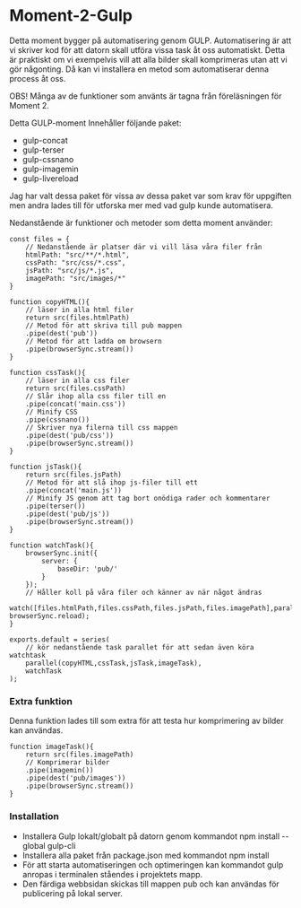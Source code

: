 # Moment-2-Gulp

Detta moment bygger på automatisering genom GULP.
Automatisering är att vi skriver kod för att datorn skall utföra vissa task åt oss automatiskt. Detta är praktiskt om vi exempelvis vill att alla bilder skall komprimeras utan att vi gör någonting. Då kan vi installera en metod som automatiserar denna process åt oss. 

OBS! Många av de funktioner som använts är tagna från föreläsningen för Moment 2.

Detta GULP-moment Innehåller följande paket:

* gulp-concat
* gulp-terser
* gulp-cssnano
* gulp-imagemin
* gulp-livereload

Jag har valt dessa paket för vissa av dessa paket var som krav för uppgiften men andra lades till för utforska mer med vad gulp kunde automatisera.

Nedanstående är funktioner och metoder som detta moment använder:

```
const files = {
    // Nedanstående är platser där vi vill läsa våra filer från
    htmlPath: "src/**/*.html",
    cssPath: "src/css/*.css",
    jsPath: "src/js/*.js",
    imagePath: "src/images/*"
}
```

```
function copyHTML(){
    // läser in alla html filer
    return src(files.htmlPath)
    // Metod för att skriva till pub mappen
    .pipe(dest('pub'))
    // Metod för att ladda om browsern
    .pipe(browserSync.stream())
}
```

```
function cssTask(){
    // läser in alla css filer
    return src(files.cssPath)
    // Slår ihop alla css filer till en
    .pipe(concat('main.css'))
    // Minify CSS
    .pipe(cssnano())
    // Skriver nya filerna till css mappen
    .pipe(dest('pub/css'))
    .pipe(browserSync.stream())
}
```

```
function jsTask(){
    return src(files.jsPath)
    // Metod för att slå ihop js-filer till ett
    .pipe(concat('main.js'))
    // Minify JS genom att tag bort onödiga rader och kommentarer
    .pipe(terser())
    .pipe(dest('pub/js'))
    .pipe(browserSync.stream())
}
```

```
function watchTask(){
    browserSync.init({
        server: {
            baseDir: 'pub/'
        }
    });
    // Håller koll på våra filer och känner av när något ändras
    watch([files.htmlPath,files.cssPath,files.jsPath,files.imagePath],parallel(copyHTML,cssTask,jsTask,imageTask)).on('change', browserSync.reload);
}
```

```
exports.default = series(
    // kör nedanstående task parallet för att sedan även köra watchtask
    parallel(copyHTML,cssTask,jsTask,imageTask),
    watchTask
);
```

### Extra funktion

Denna funktion lades till som extra för att testa hur komprimering av bilder kan användas.

```
function imageTask(){
    return src(files.imagePath)
    // Komprimerar bilder
    .pipe(imagemin())
    .pipe(dest('pub/images'))
    .pipe(browserSync.stream())
}
```

### Installation

* Installera Gulp lokalt/globalt på datorn genom kommandot npm install --global gulp-cli
* Installera alla paket från package.json med kommandot npm install
* För att starta automatiseringen och optimeringen kan kommandot gulp anropas i terminalen ståendes i projektets mapp.
* Den färdiga webbsidan skickas till mappen pub och kan användas för publicering på lokal server.

